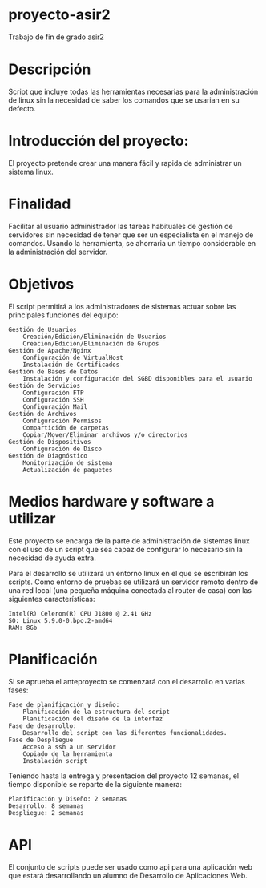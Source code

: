 # proyecto-asir2
Trabajo de fin de grado asir2

# Descripción

Script que incluye todas las herramientas necesarias para la administración de linux sin la necesidad de saber los comandos que se usarian en su defecto.
# Introducción del proyecto:

El proyecto pretende crear una manera fácil y rapida de administrar un sistema linux.
# Finalidad

Facilitar al usuario administrador las tareas habituales de gestión de servidores sin necesidad de tener que ser un especialista en el manejo de comandos. 
Usando la herramienta, se ahorraria un tiempo considerable en la administración del servidor.
# Objetivos

El script permitirá a los administradores de sistemas actuar sobre las principales funciones del equipo:

    Gestión de Usuarios
        Creación/Edición/Eliminación de Usuarios
        Creación/Edición/Eliminación de Grupos
    Gestión de Apache/Nginx
        Configuración de VirtualHost
        Instalación de Certificados
    Gestión de Bases de Datos
        Instalación y configuración del SGBD disponibles para el usuario
    Gestión de Servicios
        Configuración FTP
        Configuración SSH
        Configuración Mail
    Gestión de Archivos
        Configuración Permisos
        Compartición de carpetas
        Copiar/Mover/Eliminar archivos y/o directorios
    Gestión de Dispositivos
        Configuración de Disco
    Gestión de Diagnóstico
        Monitorización de sistema
        Actualización de paquetes

# Medios hardware y software a utilizar

Este proyecto se encarga de la parte de administración de sistemas linux con el uso de un script que sea capaz de configurar lo necesario sin la necesidad de ayuda extra.

Para el desarrollo se utilizará un entorno linux en el que se escribirán los scripts. Como entorno de pruebas se utilizará un servidor remoto dentro de una red local (una pequeña máquina conectada al router de casa) con las siguientes características:

    Intel(R) Celeron(R) CPU J1800 @ 2.41 GHz
    SO: Linux 5.9.0-0.bpo.2-amd64
    RAM: 8Gb

# Planificación

Si se aprueba el anteproyecto se comenzará con el desarrollo en varias fases:

    Fase de planificación y diseño:
        Planificación de la estructura del script
        Planificación del diseño de la interfaz
    Fase de desarrollo:
        Desarrollo del script con las diferentes funcionalidades.
    Fase de Despliegue
        Acceso a ssh a un servidor
        Copiado de la herramienta
        Instalación script

Teniendo hasta la entrega y presentación del proyecto 12 semanas, el tiempo disponible se reparte de la siguiente manera:

    Planificación y Diseño: 2 semanas
    Desarrollo: 8 semanas
    Despliegue: 2 semanas
    
    
# API

El conjunto de scripts puede ser usado como api para una aplicación web que estará desarrollando un alumno de Desarrollo de Aplicaciones Web.
